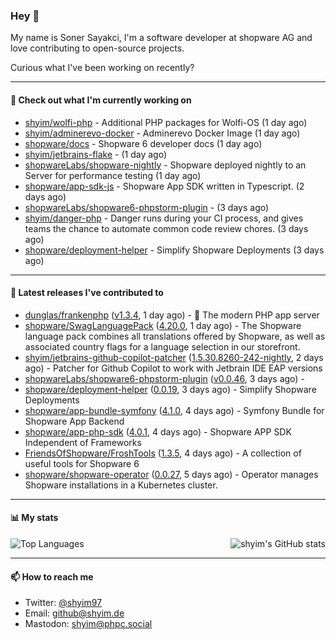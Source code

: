 ### Hey 👋

My name is Soner Sayakci, I'm a software developer at shopware AG and love contributing to open-source projects.

Curious what I've been working on recently?

---

#### 👷 Check out what I'm currently working on

- [shyim/wolfi-php](https://github.com/shyim/wolfi-php) - Additional PHP packages for Wolfi-OS (1 day ago)
- [shyim/adminerevo-docker](https://github.com/shyim/adminerevo-docker) - Adminerevo Docker Image (1 day ago)
- [shopware/docs](https://github.com/shopware/docs) - Shopware 6 developer docs (1 day ago)
- [shyim/jetbrains-flake](https://github.com/shyim/jetbrains-flake) -  (1 day ago)
- [shopwareLabs/shopware-nightly](https://github.com/shopwareLabs/shopware-nightly) - Shopware deployed nightly to an Server for performance testing (1 day ago)
- [shopware/app-sdk-js](https://github.com/shopware/app-sdk-js) - Shopware App SDK written in Typescript. (2 days ago)
- [shopwareLabs/shopware6-phpstorm-plugin](https://github.com/shopwareLabs/shopware6-phpstorm-plugin) -  (3 days ago)
- [shyim/danger-php](https://github.com/shyim/danger-php) - Danger runs during your CI process, and gives teams the chance to automate common code review chores. (3 days ago)
- [shopware/deployment-helper](https://github.com/shopware/deployment-helper) - Simplify Shopware Deployments (3 days ago)

---

#### 🔭 Latest releases I've contributed to

- [dunglas/frankenphp](https://github.com/dunglas/frankenphp) ([v1.3.4](https://github.com/dunglas/frankenphp/releases/tag/v1.3.4), 1 day ago) - 🧟 The modern PHP app server
- [shopware/SwagLanguagePack](https://github.com/shopware/SwagLanguagePack) ([4.20.0](https://github.com/shopware/SwagLanguagePack/releases/tag/4.20.0), 1 day ago) - The Shopware language pack combines all translations offered by Shopware, as well as associated country flags for a language selection in our storefront.
- [shyim/jetbrains-github-copilot-patcher](https://github.com/shyim/jetbrains-github-copilot-patcher) ([1.5.30.8260-242-nightly](https://github.com/shyim/jetbrains-github-copilot-patcher/releases/tag/1.5.30.8260-242-nightly), 2 days ago) - Patcher for Github Copilot to work with Jetbrain IDE EAP versions
- [shopwareLabs/shopware6-phpstorm-plugin](https://github.com/shopwareLabs/shopware6-phpstorm-plugin) ([v0.0.46](https://github.com/shopwareLabs/shopware6-phpstorm-plugin/releases/tag/v0.0.46), 3 days ago) - 
- [shopware/deployment-helper](https://github.com/shopware/deployment-helper) ([0.0.19](https://github.com/shopware/deployment-helper/releases/tag/0.0.19), 3 days ago) - Simplify Shopware Deployments
- [shopware/app-bundle-symfony](https://github.com/shopware/app-bundle-symfony) ([4.1.0](https://github.com/shopware/app-bundle-symfony/releases/tag/4.1.0), 4 days ago) - Symfony Bundle for Shopware App Backend
- [shopware/app-php-sdk](https://github.com/shopware/app-php-sdk) ([4.0.1](https://github.com/shopware/app-php-sdk/releases/tag/4.0.1), 4 days ago) - Shopware APP SDK Independent of Frameworks
- [FriendsOfShopware/FroshTools](https://github.com/FriendsOfShopware/FroshTools) ([1.3.5](https://github.com/FriendsOfShopware/FroshTools/releases/tag/1.3.5), 4 days ago) - A collection of useful tools for Shopware 6
- [shopware/shopware-operator](https://github.com/shopware/shopware-operator) ([0.0.27](https://github.com/shopware/shopware-operator/releases/tag/0.0.27), 5 days ago) - Operator manages Shopware installations in a Kubernetes cluster.

---

#### 📊 My stats

<img align="right" alt="shyim's GitHub stats" src="https://github-readme-stats.vercel.app/api?username=shyim&count_private=1&show_icons=true&" />

![Top Languages](https://github-readme-stats.vercel.app/api/top-langs/?username=shyim)

---

#### 📫 How to reach me

- Twitter: [@shyim97](https://twitter.com/shyim97)
- Email: [github@shyim.de](mailto://github@shyim.de)
- Mastodon: <a rel="me" href="https://phpc.social/@shyim">shyim@phpc.social</a>
